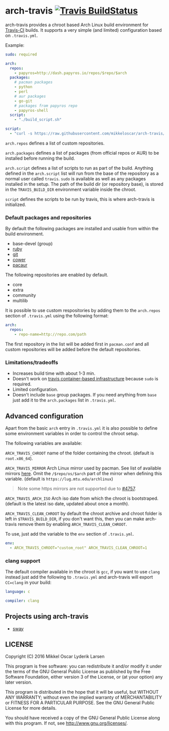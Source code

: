 # arch-travis [![Travis BuildStatus](https://travis-ci.org/mikkeloscar/arch-travis.svg?branch=master)](https://travis-ci.org/mikkeloscar/arch-travis)

arch-travis provides a chroot based Arch Linux build environment for
[Travis-CI][travis-ci] builds. It supports a very simple (and limited)
configuration based on `.travis.yml`.

Example:
```yml
sudo: required

arch:
  repos:
    - papyros=http://dash.papyros.io/repos/$repo/$arch
  packages:
    # pacman packages
    - python
    - perl
    # aur packages
    - go-git
    # packages from papyros repo
    - papyros-shell
  script:
    - "./build_script.sh"

script:
  - "curl -s https://raw.githubusercontent.com/mikkeloscar/arch-travis/master/arch-travis.sh | bash"
```

`arch.repos` defines a list of custom repositories.

`arch.packages` defines a list of packages (from official repos or AUR) to be
installed before running the build.

`arch.script` defines a list of scripts to run as part of the build. Anything
defined in the `arch.script` list will run from the base of the repository as a
normal user called `travis`. `sudo` is available as well as any packages
installed in the setup. The path of the build dir (or repository base), is
stored in the `TRAVIS_BUILD_DIR` environment variable inside the chroot.

`script` defines the scripts to be run by travis, this is where arch-travis is
initialized.

### Default packages and repositories

By default the following packages are installed and usable from within the
build environment.

* base-devel (group)
* [ruby](https://www.archlinux.org/packages/extra/x86_64/ruby/)
* [git](https://www.archlinux.org/packages/extra/x86_64/git/)
* [cower](https://aur.archlinux.org/packages/cower/)
* [pacaur](https://aur.archlinux.org/packages/pacaur/)

The following repositories are enabled by default.

* core
* extra
* community
* multilib

It is possible to use custom respositories by adding them to the `arch.repos`
section of `.travis.yml` using the following format:

```yml
arch:
  repos:
    - repo-name=http://repo.com/path
```

The first repository in the list will be added first in `pacman.conf` and all
custom repositories will be added before the default repositories.

### Limitations/tradeoffs

* Increases build time with about 1-3 min.
* Doesn't work on [travis container-based infrastructure][travis-container] because `sudo` is required.
* Limited configuration.
* Doesn't include `base` group packages. If you need anything
  from `base` just add it to the `arch.packages` list in `.travis.yml`.

## Advanced configuration

Apart from the basic `arch` entry in `.travis.yml` it is also possible to
define some environment variables in order to control the chroot setup.

The following variables are available:

`ARCH_TRAVIS_CHROOT` name of the folder containing the chroot. (default is
`root.x86_64`).

`ARCH_TRAVIS_MIRROR` Arch Linux mirror used by pacman. See list of available
mirrors [here][arch-mirrors]. Omit the `/$repo/os/$arch` part of the mirror
when defining this variable. (default is `https://lug.mtu.edu/archlinux`)

> Note some https mirrors are not supported due to [#4757][travis-issue-4757].

`ARCH_TRAVIS_ARCH_ISO` Arch iso date from which the chroot is bootstraped.
(default is the latest iso date, updated about once a month).

`ARCH_TRAVIS_CLEAN_CHROOT` by default the chroot archive and chroot folder is
left in `$TRAVIS_BUILD_DIR`, if you don't want this, then you can make
arch-travis remove them by enabling `ARCH_TRAVIS_CLEAN_CHROOT`.

To use, just add the variable to the `env` section of `.travis.yml`.

```yml
env:
  - ARCH_TRAVIS_CHROOT="custom_root" ARCH_TRAVIS_CLEAN_CHROOT=1
```


### clang support

The default compiler available in the chroot is `gcc`, if you want to use
`clang` instead just add the following to `.travis.yml` and arch-travis will
export `CC=clang` in your build:


```yml
language: c

compiler: clang
```

## Projects using arch-travis

* [sway](https://github.com/SirCmpwn/sway)

## LICENSE
Copyright (C) 2016  Mikkel Oscar Lyderik Larsen

This program is free software: you can redistribute it and/or modify
it under the terms of the GNU General Public License as published by
the Free Software Foundation, either version 3 of the License, or
(at your option) any later version.

This program is distributed in the hope that it will be useful,
but WITHOUT ANY WARRANTY; without even the implied warranty of
MERCHANTABILITY or FITNESS FOR A PARTICULAR PURPOSE.  See the
GNU General Public License for more details.

You should have received a copy of the GNU General Public License
along with this program.  If not, see <http://www.gnu.org/licenses/>.

[travis-ci]: https://travis-ci.org
[travis-container]: http://docs.travis-ci.com/user/workers/container-based-infrastructure/
[arch-mirrors]: https://www.archlinux.org/mirrorlist/all/
[travis-issue-4757]: https://github.com/travis-ci/travis-ci/issues/4757
